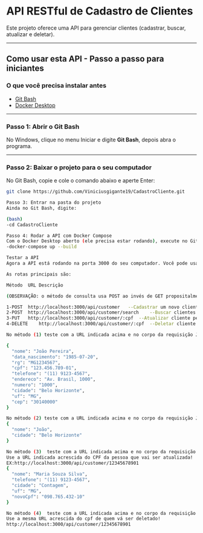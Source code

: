# API RESTful de Cadastro de Clientes

Este projeto oferece uma API para gerenciar clientes (cadastrar, buscar, atualizar e deletar).

---

## Como usar esta API - Passo a passo para iniciantes

### O que você precisa instalar antes

- [Git Bash](https://git-scm.com/downloads)
- [Docker Desktop](https://www.docker.com/products/docker-desktop)

---

### Passo 1: Abrir o Git Bash

No Windows, clique no menu Iniciar e digite **Git Bash**, depois abra o programa.

---

### Passo 2: Baixar o projeto para o seu computador

No Git Bash, copie e cole o comando abaixo e aperte Enter:

```bash
git clone https://github.com/Viniciusgigante19/CadastroCliente.git

Passo 3: Entrar na pasta do projeto
Ainda no Git Bash, digite:

(bash)
-cd CadastroCliente

Passo 4: Rodar a API com Docker Compose
Com o Docker Desktop aberto (ele precisa estar rodando), execute no Git Bash:
-docker-compose up --build

Testar a API
Agora a API está rodando na porta 3000 do seu computador. Você pode usar ferramentas como Insomnia ou Postman para enviar requisições.

As rotas principais são:

Método	URL	Descrição

(OBSERVAÇÃO: o método de consulta usa POST ao invés de GET propositalmente para facilitar o uso de filtros no body.)

1-POST	http://localhost:3000/api/customer	 --Cadastrar um novo cliente
2-POST	http://localhost:3000/api/customer/search	 --Buscar clientes com filtros
3-PUT	http://localhost:3000/api/customer/:cpf	 --Atualizar cliente pelo CPF
4-DELETE	http://localhost:3000/api/customer/:cpf	 --Deletar cliente pelo CPF

No método (1) teste com a URL indicada acima e no corpo da requisição JSON use:

{
  "nome": "João Pereira",
  "data_nascimento": "1985-07-20",
  "rg": "MG1234567",
  "cpf": "123.456.789-01",
  "telefone": "(11) 9123-4567",
  "endereco": "Av. Brasil, 1000",
  "numero": "1000",
  "cidade": "Belo Horizonte",
  "uf": "MG",
  "cep": "30140000"
}

No método (2) teste com a URL indicada acima e no corpo da requisição JSON use:
{
  "nome": "João",
  "cidade": "Belo Horizonte"
}

No método (3)  teste com a URL indicada acima e no corpo da requisição JSON use:
Use a URL indicada acrescida do CPF da pessoa que vai ser atualizada!
EX:http://localhost:3000/api/customer/12345678901
{
  "nome": "Maria Souza Silva",
  "telefone": "(11) 9123-4567",
  "cidade": "Contagem",
  "uf": "MG",
  "novoCpf": "098.765.432-10"
}

No método (4)  teste com a URL indicada acima e no corpo da requisição JSON use:
Use a mesma URL acrescida do cpf de quem vá ser deletado!
http://localhost:3000/api/customer/12345678901
